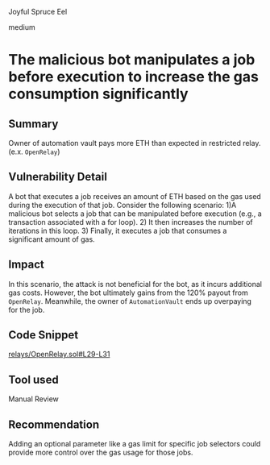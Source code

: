 Joyful Spruce Eel

medium

# The malicious bot manipulates a job before execution to increase the gas consumption significantly

## Summary
Owner of automation vault pays more ETH than expected in restricted relay. (e.x. `OpenRelay`)

## Vulnerability Detail
A bot that executes a job receives an amount of ETH based on the gas used during the execution of that job. Consider the following scenario:
1)A malicious bot selects a job that can be manipulated before execution (e.g., a transaction associated with a for loop).
2) It then increases the number of iterations in this loop.
3) Finally, it executes a job that consumes a significant amount of gas.

## Impact
In this scenario, the attack is not beneficial for the bot, as it incurs additional gas costs. However, the bot ultimately gains from the 120% payout from `OpenRelay`. Meanwhile, the owner of `AutomationVault` ends up overpaying for the job.

## Code Snippet
[relays/OpenRelay.sol#L29-L31](https://github.com/sherlock-audit/2024-04-xkeeper/blob/main/xkeeper-core/solidity/contracts/relays/OpenRelay.sol#L29-L31)

## Tool used

Manual Review

## Recommendation
Adding an optional parameter like a gas limit for specific job selectors could provide more control over the gas usage for those jobs.
